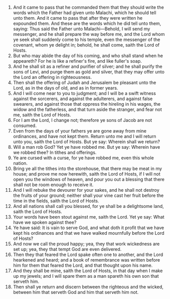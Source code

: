 1. And it came to pass that he commanded them that they should write the words which the Father had given unto Malachi, which he should tell unto them. And it came to pass that after they were written he expounded them. And these are the words which he did tell unto them, saying: Thus said the Father unto Malachi—Behold, I will send my messenger, and he shall prepare the way before me, and the Lord whom ye seek shall suddenly come to his temple, even the messenger of the covenant, whom ye delight in; behold, he shall come, saith the Lord of Hosts.
2. But who may abide the day of his coming, and who shall stand when he appeareth? For he is like a refiner's fire, and like fuller's soap.
3. And he shall sit as a refiner and purifier of silver; and he shall purify the sons of Levi, and purge them as gold and silver, that they may offer unto the Lord an offering in righteousness.
4. Then shall the offering of Judah and Jerusalem be pleasant unto the Lord, as in the days of old, and as in former years.
5. And I will come near to you to judgment; and I will be a swift witness against the sorcerers, and against the adulterers, and against false swearers, and against those that oppress the hireling in his wages, the widow and the fatherless, and that turn aside the stranger, and fear not me, saith the Lord of Hosts.
6. For I am the Lord, I change not; therefore ye sons of Jacob are not consumed.
7. Even from the days of your fathers ye are gone away from mine ordinances, and have not kept them. Return unto me and I will return unto you, saith the Lord of Hosts. But ye say: Wherein shall we return?
8. Will a man rob God? Yet ye have robbed me. But ye say: Wherein have we robbed thee? In tithes and offerings.
9. Ye are cursed with a curse, for ye have robbed me, even this whole nation.
10. Bring ye all the tithes into the storehouse, that there may be meat in my house; and prove me now herewith, saith the Lord of Hosts, if I will not open you the windows of heaven, and pour you out a blessing that there shall not be room enough to receive it.
11. And I will rebuke the devourer for your sakes, and he shall not destroy the fruits of your ground; neither shall your vine cast her fruit before the time in the fields, saith the Lord of Hosts.
12. And all nations shall call you blessed, for ye shall be a delightsome land, saith the Lord of Hosts.
13. Your words have been stout against me, saith the Lord. Yet ye say: What have we spoken against thee?
14. Ye have said: It is vain to serve God, and what doth it profit that we have kept his ordinances and that we have walked mournfully before the Lord of Hosts?
15. And now we call the proud happy; yea, they that work wickedness are set up; yea, they that tempt God are even delivered.
16. Then they that feared the Lord spake often one to another, and the Lord hearkened and heard; and a book of remembrance was written before him for them that feared the Lord, and that thought upon his name.
17. And they shall be mine, saith the Lord of Hosts, in that day when I make up my jewels; and I will spare them as a man spareth his own son that serveth him.
18. Then shall ye return and discern between the righteous and the wicked, between him that serveth God and him that serveth him not.
